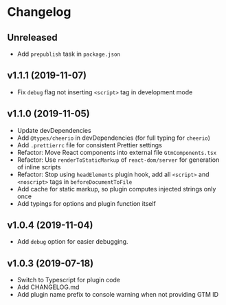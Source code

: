 # Changelog

## Unreleased

- Add `prepublish` task in `package.json`

## v1.1.1 (2019-11-07)

- Fix `debug` flag not inserting `<script>` tag in development mode

## v1.1.0 (2019-11-05)

- Update devDependencies
- Add `@types/cheerio` in devDependencies (for full typing for `cheerio`)
- Add `.prettierrc` file for consistent Prettier settings
- Refactor: Move React components into external file `GtmComponents.tsx`
- Refactor: Use `renderToStaticMarkup` of `react-dom/server` for generation of inline scripts
- Refactor: Stop using `headElements` plugin hook, add all `<script>` and `<noscript>` tags in `beforeDocumentToFile`
- Add cache for static markup, so plugin computes injected strings only once
- Add typings for options and plugin function itself

## v1.0.4 (2019-11-04)

- Add `debug` option for easier debugging.

## v1.0.3 (2019-07-18)

- Switch to Typescript for plugin code
- Add CHANGELOG.md
- Add plugin name prefix to console warning when not providing GTM ID
